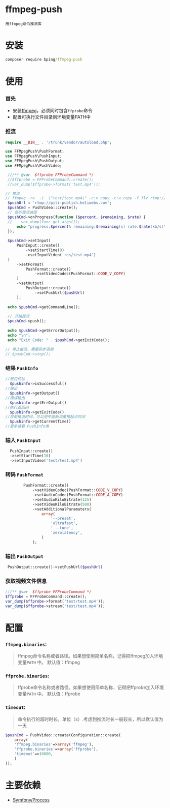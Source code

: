 # ffmpeg-push

    用ffmpeg命令推流库
  
# 安装

```cmd
composer require bping/ffmpeg-push
```

# 使用

### 首先

  * 安装[ffmpeg](http://ffmpeg.org/download.html)，必须同时包含`ffprobe`命令
  * 配置可执行文件目录到环境变量PATH中
    
### 推流

```php
require __DIR__ . '/trunk/vendor/autoload.php';

use FFMpegPush\PushFormat;
use FFMpegPush\PushInput;
use FFMpegPush\PushOutput;
use FFMpegPush\PushVideo;

 ///** @var  $ffprobe FFProbeCommand */
 //$ffprobe = FFProbeCommand::create();
 //var_dump($ffprobe->format('test.mp4'));

// 推流
// ffmpeg -re  -i  \"test/test.mp4\" -c:v copy -c:a copy -f flv rtmp://pili-publish.heliwebs.com
 $pushUrl = 'rtmp://pili-publish.heliwebs.com';
 $pushCmd = PushVideo::create();
 // 监听推流进度
 $pushCmd->onProgress(function ($percent, $remaining, $rate) {
 //    var_dump(func_get_args());
     echo "progress:$percent% remaining:$remaining(s) rate:$rate(kb/s)\n";
 });
 
 $pushCmd->setInput(
     PushInput::create()
         ->setStartTime(0)
         ->setInputVideo('res/test.mp4')
 )
     ->setFormat(
         PushFormat::create()
             ->setVideoCodec(PushFormat::CODE_V_COPY)
     )
     ->setOutput(
         PushOutput::create()
             ->setPushUrl($pushUrl)
     );
 
 echo $pushCmd->getCommandLine();
 
 // 开始推流
 $pushCmd->push();
 
 echo $pushCmd->getErrorOutput();
 echo "\n";
 echo "Exit Code: " . $pushCmd->getExitCode();   
        
// 停止推流，需要异步调用 
// $pushCmd->stop();           
```
### 结果 `PushInfo`

```php
//是否成功
  $pushinfo->isSuccessful()    
//输出
  $pushinfo->getOutput()    
//错误输出
  $pushinfo->getErrOutput()    
//执行返回码
  $pushinfo->getExitCode()
//目前推流时间，可以用中途断流重推起点时间
  $pushinfo->getCurrentTime()
//更多请看 PushInfo类  
```

### 输入 `PushInput`

```php
  PushInput::create()
  ->setStartTime(10)
  ->setInputVideo('test/test.mp4')
```

### 转码 `PushFormat`

```php
        PushFormat::create()
            ->setVideoCodec(PushFormat::CODE_V_COPY)
            ->setAudioCodec(PushFormat::CODE_A_COPY)
            ->setAudioKiloBitrate(125)
            ->setVideoKiloBitrate(500)
            ->setAdditionalParamaters(
                array(
                    '--preset',
                    'ultrafast',
                    ' --tune',
                    'zerolatency',
                )
            );
```

### 输出 `PushOutput`

```php
 PushOutput::create()->setPushUrl($pushUrl)
```

### 获取视频文件信息

```php
///** @var  $ffprobe FFProbeCommand */
$ffprobe = FFProbeCommand::create();
var_dump($ffprobe->format('test/test.mp4'));
var_dump($ffprobe->stream('test/test.mp4'));
```

# 配置

### `ffmpeg.binaries`:

> ffmpeg命令名称或者路径。如果想使用简单名称，记得把ffmpeg加入环境变量`PATH` 中。 默认值：ffmpeg

### `ffprobe.binaries`:

> ffprobe命令名称或者路径。如果想使用简单名称，记得把ffprobe加入环境变量`PATH` 中。 默认值：ffprobe

### `timeout`:

> 命令执行的超时时长，单位（s）.考虑到推流时长一般较长，所以默认值为一天


```php
$pushCmd = PushVideo::create(Configuration::create(
    array(
    'ffmpeg.binaries'=>array('ffmpeg'),
    'ffprobe.binaries'=>array('ffprobe'),
    'timeout'=>10800,
    )
));
```


# 主要依赖

* [Symfony/Process](https://github.com/symfony/symfony/tree/master/src/Symfony/Component/Process)
